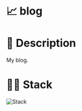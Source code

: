 # 📈 blog

# 📃 Description

My blog.

# 👨‍💻 Stack
![Stack](https://skillicons.dev/icons?i=tailwind,ts,react,next,netlify)
